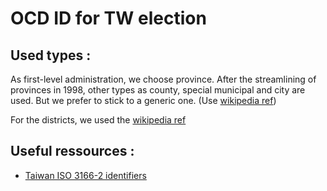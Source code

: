 # OCD ID for TW election 

## Used types :
As first-level administration, we choose province. After the streamlining of provinces in 1998, other types as county, special municipal and city are used. But we prefer to stick to a generic one. 
(Use [wikipedia ref](https://en.wikipedia.org/wiki/Administrative_divisions_of_Taiwan))

For the districts, we used the [wikipedia ref](https://zh.wikipedia.org/wiki/2020年中華民國立法委員選舉)


## Useful ressources : 
* [Taiwan ISO 3166-2 identifiers](https://en.wikipedia.org/wiki/ISO_3166-2:TW)
